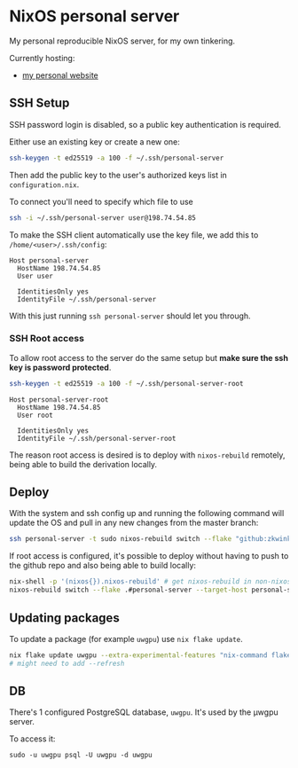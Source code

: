 # NixOS personal server

My personal reproducible NixOS server, for my own tinkering.

Currently hosting:
- [my personal website](https://github.com/zkwinkle/website)

## SSH Setup

SSH password login is disabled, so a public key authentication is required.

Either use an existing key or create a new one:

```sh
ssh-keygen -t ed25519 -a 100 -f ~/.ssh/personal-server
```

Then add the public key to the user's authorized keys list in `configuration.nix`.

To connect you'll need to specify which file to use
```sh
ssh -i ~/.ssh/personal-server user@198.74.54.85
```

To make the SSH client automatically use the key file, we add this to `/home/<user>/.ssh/config`:

```
Host personal-server
  HostName 198.74.54.85
  User user

  IdentitiesOnly yes
  IdentityFile ~/.ssh/personal-server
```

With this just running `ssh personal-server` should let you through.

### SSH Root access

To allow root access to the server do the same setup but **make sure the ssh key
is password protected**.

```sh
ssh-keygen -t ed25519 -a 100 -f ~/.ssh/personal-server-root
```

```
Host personal-server-root
  HostName 198.74.54.85
  User root

  IdentitiesOnly yes
  IdentityFile ~/.ssh/personal-server-root
```

The reason root access is desired is to deploy with `nixos-rebuild` remotely,
being able to build the derivation locally.

## Deploy

With the system and ssh config up and running the following command will update
the OS and pull in any new changes from the master branch:

```sh
ssh personal-server -t sudo nixos-rebuild switch --flake "github:zkwinkle/personal-server#personal-server" --refresh
```

If root access is configured, it's possible to deploy without having to push to
the github repo and also being able to build locally:

```sh
nix-shell -p '(nixos{}).nixos-rebuild' # get nixos-rebuild in non-nixos system
nixos-rebuild switch --flake .#personal-server --target-host personal-server-root --use-remote-sudo --refresh
```

## Updating packages

To update a package (for example `uwgpu`) use `nix flake update`.

```sh
nix flake update uwgpu --extra-experimental-features "nix-command flakes"
# might need to add --refresh
```

## DB

There's 1 configured PostgreSQL database, `uwgpu`. It's used by the µwgpu
server.

To access it:
```
sudo -u uwgpu psql -U uwgpu -d uwgpu
```
